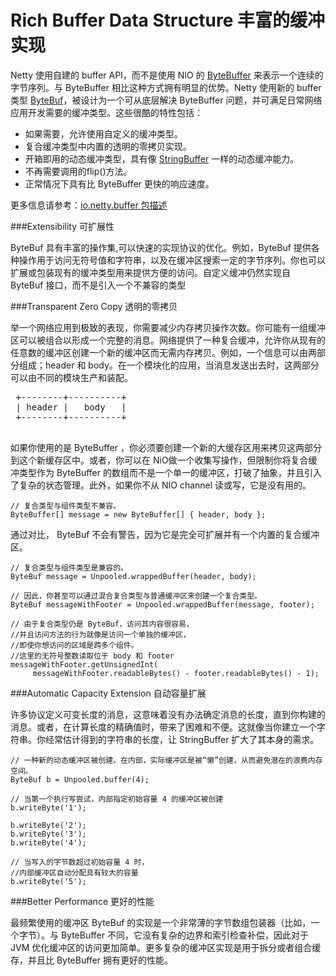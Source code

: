 Rich Buffer Data Structure 丰富的缓冲实现
============

Netty 使用自建的 buffer API，而不是使用 NIO 的 [ByteBuffer](http://docs.oracle.com/javase/7/docs/api/java/nio/ByteBuffer.html?is-external=true) 来表示一个连续的字节序列。与 ByteBuffer 相比这种方式拥有明显的优势。Netty 使用新的 buffer 类型 [ByteBuf](http://netty.io/4.0/api/io/netty/buffer/ByteBuf.html)，被设计为一个可从底层解决 ByteBuffer 问题，并可满足日常网络应用开发需要的缓冲类型。这些很酷的特性包括：

* 如果需要，允许使用自定义的缓冲类型。
* 复合缓冲类型中内置的透明的零拷贝实现。
* 开箱即用的动态缓冲类型，具有像 [StringBuffer](http://docs.oracle.com/javase/7/docs/api/java/lang/StringBuffer.html?is-external=true) 一样的动态缓冲能力。
* 不再需要调用的flip()方法。
* 正常情况下具有比 ByteBuffer 更快的响应速度。

更多信息请参考：[io.netty.buffer 包描述](http://netty.io/4.0/api/io/netty/buffer/package-summary.html#package_description)

###Extensibility 可扩展性

ByteBuf 具有丰富的操作集,可以快速的实现协议的优化。例如，ByteBuf 提供各种操作用于访问无符号值和字符串，以及在缓冲区搜索一定的字节序列。你也可以扩展或包装现有的缓冲类型用来提供方便的访问。自定义缓冲仍然实现自 ByteBuf 接口，而不是引入一个不兼容的类型

###Transparent Zero Copy 透明的零拷贝

举一个网络应用到极致的表现，你需要减少内存拷贝操作次数。你可能有一组缓冲区可以被组合以形成一个完整的消息。网络提供了一种复合缓冲，允许你从现有的任意数的缓冲区创建一个新的缓冲区而无需内存拷贝。例如，一个信息可以由两部分组成；header 和 body。在一个模块化的应用，当消息发送出去时，这两部分可以由不同的模块生产和装配。

<pre> +--------+----------+
 | header |   body   |
 +--------+----------+
 </pre>

如果你使用的是 ByteBuffer ，你必须要创建一个新的大缓存区用来拷贝这两部分到这个新缓存区中。或者，你可以在 NiO做一个收集写操作，但限制你将复合缓冲类型作为 ByteBuffer 的数组而不是一个单一的缓冲区，打破了抽象，并且引入了复杂的状态管理。此外，如果你不从 NIO channel 读或写，它是没有用的。

	// 复合类型与组件类型不兼容。
	ByteBuffer[] message = new ByteBuffer[] { header, body };

通过对比， ByteBuf 不会有警告，因为它是完全可扩展并有一个内置的复合缓冲区。

	// 复合类型与组件类型是兼容的。
	ByteBuf message = Unpooled.wrappedBuffer(header, body);
	
	// 因此，你甚至可以通过混合复合类型与普通缓冲区来创建一个复合类型。
	ByteBuf messageWithFooter = Unpooled.wrappedBuffer(message, footer);
	
	// 由于复合类型仍是 ByteBuf，访问其内容很容易，
	//并且访问方法的行为就像是访问一个单独的缓冲区，
	//即使你想访问的区域是跨多个组件。
	//这里的无符号整数读取位于 body 和 footer
	messageWithFooter.getUnsignedInt(
	     messageWithFooter.readableBytes() - footer.readableBytes() - 1);

###Automatic Capacity Extension 自动容量扩展

许多协议定义可变长度的消息，这意味着没有办法确定消息的长度，直到你构建的消息。或者，在计算长度的精确值时，带来了困难和不便。这就像当你建立一个字符串。你经常估计得到的字符串的长度，让 StringBuffer 扩大了其本身的需求。

	// 一种新的动态缓冲区被创建。在内部，实际缓冲区是被“懒”创建，从而避免潜在的浪费内存空间。
	ByteBuf b = Unpooled.buffer(4);
	
	// 当第一个执行写尝试，内部指定初始容量 4 的缓冲区被创建
	b.writeByte('1');
	
	b.writeByte('2');
	b.writeByte('3');
	b.writeByte('4');

	// 当写入的字节数超过初始容量 4 时，
	//内部缓冲区自动分配具有较大的容量
	b.writeByte('5');

###Better Performance 更好的性能

最频繁使用的缓冲区  ByteBuf 的实现是一个非常薄的字节数组包装器（比如，一个字节）。与 ByteBuffer 不同，它没有复杂的边界和索引检查补偿，因此对于 JVM 优化缓冲区的访问更加简单。更多复杂的缓冲区实现是用于拆分或者组合缓存，并且比 ByteBuffer 拥有更好的性能。
